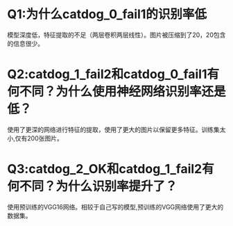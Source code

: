 # Q1:为什么catdog_0_fail1的识别率低
模型深度低，特征提取的不足（两层卷积两层线性）。图片被压缩到了20，20包含的信息很少。
# Q2:catdog_1_fail2和catdog_0_fail1有何不同？为什么使用神经网络识别率还是低？
使用了更深的网络进行特征的提取，使用了更大的图片以保留更多特征。训练集太小,仅有200张图片。
# Q3:catdog_2_OK和catdog_1_fail2有何不同？为什么识别率提升了？
使用预训练的VGG16网络。相较于自己写的模型,预训练的VGG网络使用了更大的数据集。